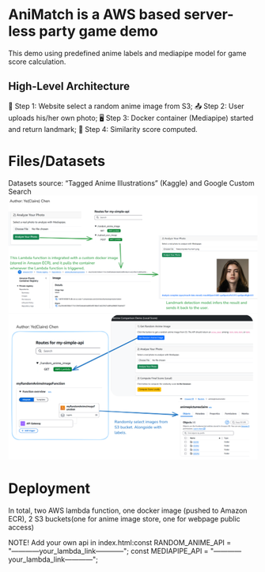 # AniMatch is a AWS based server-less party game demo
This demo using predefined anime labels and mediapipe model for game score calculation.
## High-Level Architecture
🎯 Step 1: Website select a random anime image from S3;
📤 Step 2: User uploads his/her own photo;
🖥️ Step 3: Docker container (Mediapipe) started and return landmark;
🔢 Step 4: Similarity score computed.

# Files/Datasets

Datasets source: “Tagged Anime Illustrations” (Kaggle) and Google Custom Search
<img src="./ReadmeRelatedImages/HumanLandmark.png" width="900" />
<img src="./ReadmeRelatedImages/RandomAnimeSelection.png" width="900" />




# Deployment
In total, two AWS lambda function, one docker image (pushed to Amazon ECR), 2 S3 buckets(one for anime image store, one for webpage public access)

NOTE!
Add your own api in index.html:const RANDOM_ANIME_API = "————your_lambda_link————";
const MEDIAPIPE_API    = "————your_lambda_link————";

